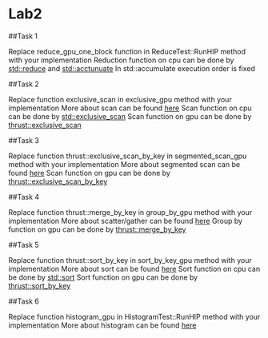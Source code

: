 # Lab2

##Task 1

Replace reduce_gpu_one_block function in ReduceTest::RunHIP method with your implementation
Reduction function on cpu can be done by [std::reduce](https://en.cppreference.com/w/cpp/algorithm/reduce) 
and [std::acctunuate](https://en.cppreference.com/w/cpp/algorithm/accumulate)
In std::accumulate execution order is fixed

##Task 2

Replace function exclusive_scan in exclusive_gpu method with your implementation
More about  scan can be found [here](https://gfxcourses.stanford.edu/cs149/fall24/lecture/dataparallel/slide_12) 
Scan function on cpu can be done by [std::exclusive_scan](https://en.cppreference.com/w/cpp/algorithm/exclusive_scan) 
Scan function on gpu can be done by [thrust::exclusive_scan](https://nvidia.github.io/cccl/thrust/api/function_group__prefixsums_1ga8dbe92b545e14800f567c69624238d17.html)


##Task 3

Replace function thrust::exclusive_scan_by_key in segmented_scan_gpu method with your implementation
More about  segmented scan can be found [here](thrust::exclusive_scan_by_key)
Scan function on gpu can be done by [thrust::exclusive_scan_by_key](https://nvidia.github.io/cccl/thrust/api/function_group__segmentedprefixsums_1ga0b299a0668efddd3c581d6753a29e98f.html)


##Task 4

Replace function thrust::merge_by_key in group_by_gpu method with your implementation
More about scatter/gather can be found [here](https://gfxcourses.stanford.edu/cs149/fall24/lecture/dataparallel/slide_34)
Group by function on gpu can be done by [thrust::merge_by_key](https://nvidia.github.io/cccl/thrust/api/function_group__merging_1ga2937abe3e9b8bdd1873f3d323bcb1cd0.html)

##Task 5

Replace function thrust::sort_by_key in sort_by_key_gpu method with your implementation
More about sort can be found [here](https://gfxcourses.stanford.edu/cs149/fall24/lecture/dataparallel/slide_37)
Sort function on cpu can be done by [std::sort](https://en.cppreference.com/w/cpp/algorithm/sort)
Sort function on gpu can be done by [thrust::sort_by_key](https://nvidia.github.io/cccl/thrust/api/function_group__sorting_1ga667333ee2e067bb7da3fb1b8ab6d348c.html)

##Task 6

Replace function histogram_gpu in HistogramTest::RunHIP method with your implementation
More about histogram can be found [here](https://gfxcourses.stanford.edu/cs149/fall24/lecture/dataparallel/slide_47)


